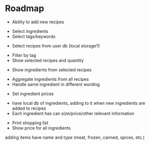 # Roadmap
* Ability to add new recipes
- Select ingredients
- Select tags/keywords
* Select recipes from user db (local storage?)
- Filter by tag
- Show selected recipes and quantity
* Show ingredients from selected recipes
- Aggregate ingredients from all recipes
- Handle same ingredient in different wording
* Set ingredient prices
- have local db of ingredients, adding to it when new ingredients are added to recipes
- Each ingredient has can size/price/other relevant information
* Print shopping list
* Show price for all ingredients

adding items have name and type (meat, frozen, canned, spices, etc.)